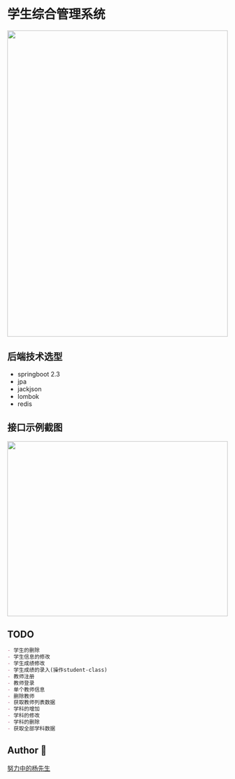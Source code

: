 <h1>学生综合管理系统</h1>

<p text-align="center">
<img width="100%" height="700px" src="https://image.yangxiansheng.top/img/d1d7b033-d75e-4cd6-ae39-fcd5f1c0a7c5.jpg?imagelist"/>
</p>



## 后端技术选型
- springboot 2.3
- jpa
- jackjson
- lombok
- redis
## 接口示例截图

<p text-align="center">
<img width="100%" height="400px" src="https://image.yangxiansheng.top/img/20200606231710.png?imagelist"/>
</p>


## TODO

```markdown
- 学生的删除 
- 学生信息的修改
- 学生成绩修改
- 学生成绩的录入(操作student-class)
- 教师注册
- 教师登录
- 单个教师信息
- 删除教师
- 获取教师列表数据
- 学科的增加 
- 学科的修改 
- 学科的删除 
- 获取全部学科数据
```
## Author 👶
[努力中的杨先生](https://github.com/251205668)
